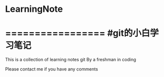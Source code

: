 # LearningNote
=================
#git的小白学习笔记
=================
This is a collection of learning notes git
By a freshman in coding

Please contact me if you have any comments
